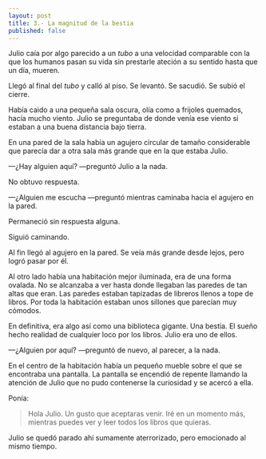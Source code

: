 ```yaml
---
layout: post
title: 3.- La magnitud de la bestia
published: false
---
```

Julio caía por algo parecido a un _tubo_ a una velocidad comparable con la que los humanos pasan su vida sin prestarle ateción a su sentido hasta que un día, mueren.

Llegó al final del _tubo_ y calló al piso. Se levantó. Se sacudió. Se subió el cierre.

Había caido a una pequeña sala oscura, olía como a frijoles quemados, hacía mucho viento. Julio se preguntaba de donde venía ese viento si estaban a una buena distancia bajo tierra.

En una pared de la sala había un agujero circular de tamaño considerable que parecía dar a otra sala más grande que en la que estaba Julio.

—¿Hay alguien aquí? —preguntó Julio a la nada.

No obtuvo respuesta.

—¿Alguien me escucha —preguntó mientras caminaba hacia el agujero en la pared.

Permaneció sin respuesta alguna.

Siguió caminando.

Al fin llegó al agujero en la pared. Se veía más grande desde lejos, pero logró pasar por él.

Al otro lado había una habitación mejor iluminada, era de una forma ovalada. No se alcanzaba a ver hasta donde llegaban las paredes de tan altas que eran. Las paredes estaban tapizadas de libreros llenos a tope de libros. Por toda la habitación estaban unos sillones que parecían muy cómodos.

En definitiva, era algo así como una biblioteca gigante. Una bestia. El sueño hecho realidad de cualquier loco por los libros. Julio era uno de ellos.

—¿Alguien por aquí? —preguntó de nuevo, al parecer, a la nada.

En el centro de la habitación había un pequeño mueble sobre el que se encontraba una pantalla. La pantalla se encendió de repente llamando la atención de Julio que no pudo contenerse la curiosidad y se acercó a ella.

Ponía:

> Hola Julio. Un gusto que aceptaras venir. Iré en un momento más, mientras puedes ver y leer todos los libros que quieras.

Julio se quedó parado ahí sumamente aterrorizado, pero emocionado al mismo tiempo.